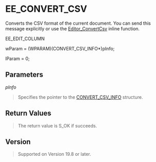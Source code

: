 # EE\_CONVERT\_CSV

Converts the CSV format of the current document. You can send this message explicitly or use the [Editor\_ConvertCsv](../macro/editor_convertcsv) inline function.

EE\_EDIT\_COLUMN

wParam = (WPARAM)(CONVERT\_CSV\_INFO\*)pInfo;

lParam = 0;

## Parameters

_pInfo_

> Specifies the pointer to the [CONVERT\_CSV\_INFO](../structure/convert_csv_info) structure.

## Return Values

> The return value is S\_OK if succeeds.

## Version

> Supported on Version 19.8 or later.

